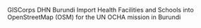 GISCorps DHN Burundi
Import Health Facilities and Schools into OpenStreetMap (OSM) for the UN OCHA mission in Burundi
